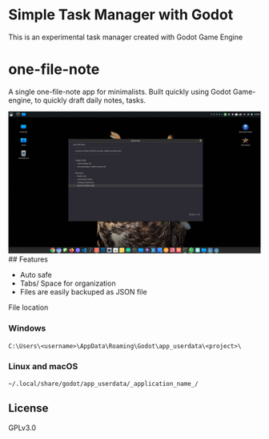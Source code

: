 # Simple Task Manager with Godot

This is an experimental task manager created with Godot Game Engine



# one-file-note

A single one-file-note app for minimalists. Built quickly using Godot Game-engine, to quickly draft daily notes, tasks.

![ScreenShot](https://github.com/hamzamu/one-file-note/blob/master/screenshot.png?raw=true)## Features

- Auto safe
- Tabs/ Space for organization
- Files are easily backuped as JSON file

File location

### Windows

```
C:\Users\<username>\AppData\Roaming\Godot\app_userdata\<project>\
```

### Linux and macOS

```
~/.local/share/godot/app_userdata/_application_name_/
```

## License

GPLv3.0
